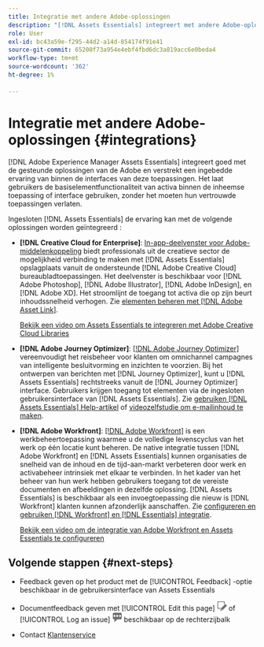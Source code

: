 ```yaml
---
title: Integratie met andere Adobe-oplossingen
description: "[!DNL Assets Essentials] integreert met andere Adobe-oplossingen en biedt een ingesloten ervaring vanuit de oorspronkelijke toepassing."
role: User
exl-id: bc43a59e-f295-44d2-a14d-854174f91e41
source-git-commit: 65200f73a954e4ebf4fbd6dc3a819acc6e0beda4
workflow-type: tm+mt
source-wordcount: '362'
ht-degree: 1%

---
```


# Integratie met andere Adobe-oplossingen {#integrations}

[!DNL Adobe Experience Manager Assets Essentials] integreert goed met de gesteunde oplossingen van de Adobe en verstrekt een ingebedde ervaring van binnen de interfaces van deze toepassingen. Het laat gebruikers de basiselementfunctionaliteit van activa binnen de inheemse toepassing of interface gebruiken, zonder het moeten hun vertrouwde toepassingen verlaten.

Ingesloten [!DNL Assets Essentials] de ervaring kan met de volgende oplossingen worden geïntegreerd :

* **[!DNL Creative Cloud for Enterprise]**: [In-app-deelvenster voor Adobe-middelenkoppeling](https://www.adobe.com/creativecloud/business/enterprise/adobe-asset-link.html) biedt professionals uit de creatieve sector de mogelijkheid verbinding te maken met [!DNL Assets Essentials] opslagplaats vanuit de ondersteunde [!DNL Adobe Creative Cloud] bureaubladtoepassingen. Het deelvenster is beschikbaar voor [!DNL Adobe Photoshop], [!DNL Adobe Illustrator], [!DNL Adobe InDesign], en [!DNL Adobe XD]. Het stroomlijnt de toegang tot activa die op zijn beurt inhoudssnelheid verhogen. Zie [elementen beheren met [!DNL Adobe Asset Link]](https://helpx.adobe.com/nl/enterprise/using/manage-assets-using-adobe-asset-link.html).

  [Bekijk een video om Assets Essentials te integreren met Adobe Creative Cloud Libraries](https://experienceleague.adobe.com/docs/experience-manager-learn/assets-essentials/creative-cloud.html)

* **[!DNL Adobe Journey Optimizer]**: [[!DNL Adobe Journey Optimizer]](https://business.adobe.com/products/journey-optimizer/adobe-journey-optimizer.html) vereenvoudigt het reisbeheer voor klanten om omnichannel campagnes van intelligente besluitvorming en inzichten te voorzien. Bij het ontwerpen van berichten met [!DNL Journey Optimizer], kunt u [!DNL Assets Essentials] rechtstreeks vanuit de [!DNL Journey Optimizer] interface. Gebruikers krijgen toegang tot elementen via de ingesloten gebruikersinterface van [!DNL Assets Essentials]. Zie [gebruiken [!DNL Assets Essentials] Help-artikel](https://experienceleague.adobe.com/docs/journey-optimizer/using/create-messages/assets-essentials.html) of [videozelfstudie om e-mailinhoud te maken](https://experienceleague.adobe.com/docs/journey-optimizer-learn/tutorials/create-messages/create-email-content-with-the-message-editor.html).

* **[!DNL Adobe Workfront]**: [[!DNL Adobe Workfront]](https://www.workfront.com/) is een werkbeheertoepassing waarmee u de volledige levenscyclus van het werk op één locatie kunt beheren. De native integratie tussen [!DNL Adobe Workfront] en [!DNL Assets Essentials] kunnen organisaties de snelheid van de inhoud en de tijd-aan-markt verbeteren door werk en activabeheer intrinsiek met elkaar te verbinden. In het kader van het beheer van hun werk hebben gebruikers toegang tot de vereiste documenten en afbeeldingen in dezelfde oplossing. [!DNL Assets Essentials] is beschikbaar als een invoegtoepassing die nieuw is [!DNL Workfront] klanten kunnen afzonderlijk aanschaffen. Zie [configureren en gebruiken [!DNL Workfront] en [!DNL Essentials] integratie](https://one.workfront.com/s/document-item?bundleId=the-new-workfront-experience&amp;topicId=Content%2FDocuments%2FAdobe_Workfront_for_Experience_Manager_Assets_Essentials%2F_workfront-for-aem-asset-essentials.htm).

  [Bekijk een video om de integratie van Adobe Workfront en Assets Essentials te configureren](https://experienceleague.adobe.com/docs/experience-manager-learn/assets-essentials/workfront/configure.html)

## Volgende stappen {#next-steps}

* Feedback geven op het product met de [!UICONTROL Feedback] -optie beschikbaar in de gebruikersinterface van Assets Essentials

* Documentfeedback geven met [!UICONTROL Edit this page] ![de pagina bewerken](assets/do-not-localize/edit-page.png) of [!UICONTROL Log an issue] ![een GitHub-probleem maken](assets/do-not-localize/github-issue.png) beschikbaar op de rechterzijbalk

* Contact [Klantenservice](https://experienceleague.adobe.com/?support-solution=General#support)

<!-- TBD: Hiding this link till GA. Do not even include the beta mention as discussed with Greg. Beta is done with customers selected by the Accounts team. It is not an open Beta program. At GA, document this.

* **[[!DNL Creative Cloud Libraries]**: This integration will be made available in the future.

* **[[!DNL Adobe Studio]]**: This integration will be made available in the future.
-->
